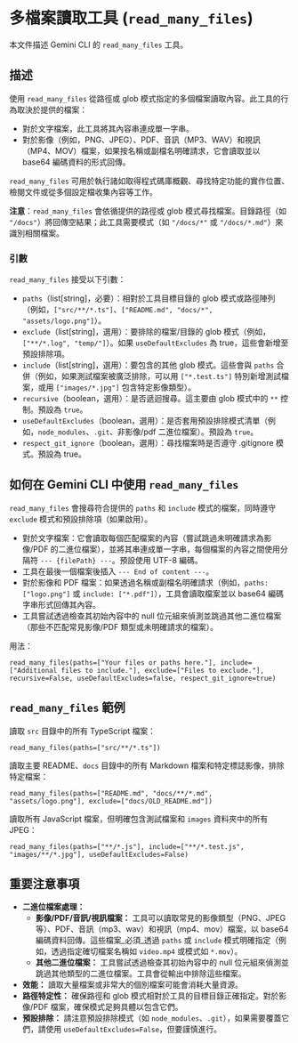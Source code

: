 # 多檔案讀取工具 (`read_many_files`)

本文件描述 Gemini CLI 的 `read_many_files` 工具。

## 描述

使用 `read_many_files` 從路徑或 glob 模式指定的多個檔案讀取內容。此工具的行為取決於提供的檔案：

- 對於文字檔案，此工具將其內容串連成單一字串。
- 對於影像（例如，PNG、JPEG）、PDF、音訊（MP3、WAV）和視訊（MP4、MOV）檔案，如果按名稱或副檔名明確請求，它會讀取並以 base64 編碼資料的形式回傳。

`read_many_files` 可用於執行諸如取得程式碼庫概觀、尋找特定功能的實作位置、檢閱文件或從多個設定檔收集內容等工作。

**注意**：`read_many_files` 會依循提供的路徑或 glob 模式尋找檔案。目錄路徑（如 `"/docs"`）將回傳空結果；此工具需要模式（如 `"/docs/*"` 或 `"/docs/*.md"`）來識別相關檔案。

### 引數

`read_many_files` 接受以下引數：

- `paths`（list[string]，必要）：相對於工具目標目錄的 glob 模式或路徑陣列（例如，`["src/**/*.ts"]`、`["README.md", "docs/*", "assets/logo.png"]`）。
- `exclude`（list[string]，選用）：要排除的檔案/目錄的 glob 模式（例如，`["**/*.log", "temp/"]`）。如果 `useDefaultExcludes` 為 true，這些會新增至預設排除項。
- `include`（list[string]，選用）：要包含的其他 glob 模式。這些會與 `paths` 合併（例如，如果測試檔案被廣泛排除，可以用 `["*.test.ts"]` 特別新增測試檔案，或用 `["images/*.jpg"]` 包含特定影像類型）。
- `recursive`（boolean，選用）：是否遞迴搜尋。這主要由 glob 模式中的 `**` 控制。預設為 `true`。
- `useDefaultExcludes`（boolean，選用）：是否套用預設排除模式清單（例如，`node_modules`、`.git`、非影像/pdf 二進位檔案）。預設為 `true`。
- `respect_git_ignore`（boolean，選用）：尋找檔案時是否遵守 .gitignore 模式。預設為 true。

## 如何在 Gemini CLI 中使用 `read_many_files`

`read_many_files` 會搜尋符合提供的 `paths` 和 `include` 模式的檔案，同時遵守 `exclude` 模式和預設排除項（如果啟用）。

- 對於文字檔案：它會讀取每個匹配檔案的內容（嘗試跳過未明確請求為影像/PDF 的二進位檔案），並將其串連成單一字串，每個檔案的內容之間使用分隔符 `--- {filePath} ---`。預設使用 UTF-8 編碼。
- 工具在最後一個檔案後插入 `--- End of content ---`。
- 對於影像和 PDF 檔案：如果透過名稱或副檔名明確請求（例如，`paths: ["logo.png"]` 或 `include: ["*.pdf"]`），工具會讀取檔案並以 base64 編碼字串形式回傳其內容。
- 工具嘗試透過檢查其初始內容中的 null 位元組來偵測並跳過其他二進位檔案（那些不匹配常見影像/PDF 類型或未明確請求的檔案）。

用法：

```
read_many_files(paths=["Your files or paths here."], include=["Additional files to include."], exclude=["Files to exclude."], recursive=False, useDefaultExcludes=false, respect_git_ignore=true)
```

## `read_many_files` 範例

讀取 `src` 目錄中的所有 TypeScript 檔案：

```
read_many_files(paths=["src/**/*.ts"])
```

讀取主要 README、`docs` 目錄中的所有 Markdown 檔案和特定標誌影像，排除特定檔案：

```
read_many_files(paths=["README.md", "docs/**/*.md", "assets/logo.png"], exclude=["docs/OLD_README.md"])
```

讀取所有 JavaScript 檔案，但明確包含測試檔案和 `images` 資料夾中的所有 JPEG：

```
read_many_files(paths=["**/*.js"], include=["**/*.test.js", "images/**/*.jpg"], useDefaultExcludes=False)
```

## 重要注意事項

- **二進位檔案處理：**
  - **影像/PDF/音訊/視訊檔案：** 工具可以讀取常見的影像類型（PNG、JPEG 等）、PDF、音訊（mp3、wav）和視訊（mp4、mov）檔案，以 base64 編碼資料回傳。這些檔案_必須_透過 `paths` 或 `include` 模式明確指定（例如，透過指定確切檔案名稱如 `video.mp4` 或模式如 `*.mov`）。
  - **其他二進位檔案：** 工具嘗試透過檢查其初始內容中的 null 位元組來偵測並跳過其他類型的二進位檔案。工具會從輸出中排除這些檔案。
- **效能：** 讀取大量檔案或非常大的個別檔案可能會消耗大量資源。
- **路徑特定性：** 確保路徑和 glob 模式相對於工具的目標目錄正確指定。對於影像/PDF 檔案，確保模式足夠具體以包含它們。
- **預設排除：** 請注意預設排除模式（如 `node_modules`、`.git`），如果需要覆蓋它們，請使用 `useDefaultExcludes=False`，但要謹慎進行。
